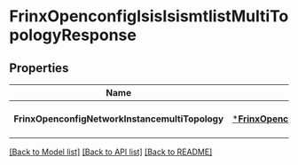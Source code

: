 # FrinxOpenconfigIsisIsismtlistMultiTopologyResponse

## Properties
Name | Type | Description | Notes
------------ | ------------- | ------------- | -------------
**FrinxOpenconfigNetworkInstancemultiTopology** | [***FrinxOpenconfigIsisIsismtlistMultiTopology**](frinx.openconfig.isis.isismtlist.MultiTopology.md) |  | [optional] [default to null]

[[Back to Model list]](../README.md#documentation-for-models) [[Back to API list]](../README.md#documentation-for-api-endpoints) [[Back to README]](../README.md)


